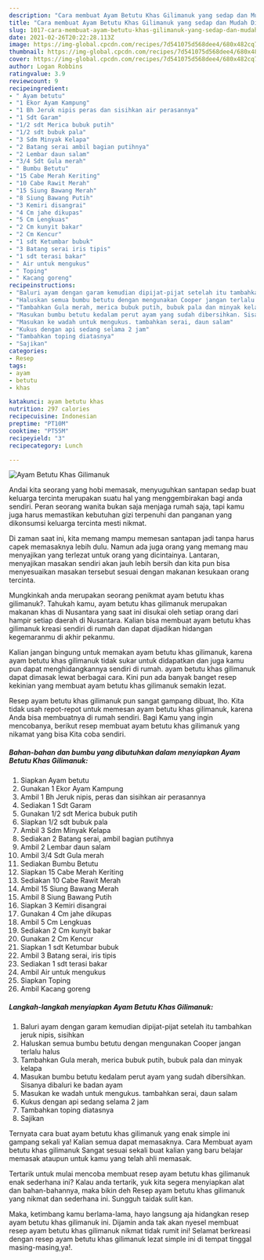 ```yaml
---
description: "Cara membuat Ayam Betutu Khas Gilimanuk yang sedap dan Mudah Dibuat"
title: "Cara membuat Ayam Betutu Khas Gilimanuk yang sedap dan Mudah Dibuat"
slug: 1017-cara-membuat-ayam-betutu-khas-gilimanuk-yang-sedap-dan-mudah-dibuat
date: 2021-02-26T20:22:28.113Z
image: https://img-global.cpcdn.com/recipes/7d541075d568dee4/680x482cq70/ayam-betutu-khas-gilimanuk-foto-resep-utama.jpg
thumbnail: https://img-global.cpcdn.com/recipes/7d541075d568dee4/680x482cq70/ayam-betutu-khas-gilimanuk-foto-resep-utama.jpg
cover: https://img-global.cpcdn.com/recipes/7d541075d568dee4/680x482cq70/ayam-betutu-khas-gilimanuk-foto-resep-utama.jpg
author: Logan Robbins
ratingvalue: 3.9
reviewcount: 9
recipeingredient:
- " Ayam betutu"
- "1 Ekor Ayam Kampung"
- "1 Bh Jeruk nipis peras dan sisihkan air perasannya"
- "1 Sdt Garam"
- "1/2 sdt Merica bubuk putih"
- "1/2 sdt bubuk pala"
- "3 Sdm Minyak Kelapa"
- "2 Batang serai ambil bagian putihnya"
- "2 Lembar daun salam"
- "3/4 Sdt Gula merah"
- " Bumbu Betutu"
- "15 Cabe Merah Keriting"
- "10 Cabe Rawit Merah"
- "15 Siung Bawang Merah"
- "8 Siung Bawang Putih"
- "3 Kemiri disangrai"
- "4 Cm jahe dikupas"
- "5 Cm Lengkuas"
- "2 Cm kunyit bakar"
- "2 Cm Kencur"
- "1 sdt Ketumbar bubuk"
- "3 Batang serai iris tipis"
- "1 sdt terasi bakar"
- " Air untuk mengukus"
- " Toping"
- " Kacang goreng"
recipeinstructions:
- "Baluri ayam dengan garam kemudian dipijat-pijat setelah itu tambahkan jeruk nipis, sisihkan"
- "Haluskan semua bumbu betutu dengan mengunakan Cooper jangan terlalu halus"
- "Tambahkan Gula merah, merica bubuk putih, bubuk pala dan minyak kelapa"
- "Masukan bumbu betutu kedalam perut ayam yang sudah dibersihkan. Sisanya dibaluri ke badan ayam"
- "Masukan ke wadah untuk mengukus. tambahkan serai, daun salam"
- "Kukus dengan api sedang selama 2 jam"
- "Tambahkan toping diatasnya"
- "Sajikan"
categories:
- Resep
tags:
- ayam
- betutu
- khas

katakunci: ayam betutu khas 
nutrition: 297 calories
recipecuisine: Indonesian
preptime: "PT10M"
cooktime: "PT55M"
recipeyield: "3"
recipecategory: Lunch

---
```



![Ayam Betutu Khas Gilimanuk](https://img-global.cpcdn.com/recipes/7d541075d568dee4/680x482cq70/ayam-betutu-khas-gilimanuk-foto-resep-utama.jpg)

Andai kita seorang yang hobi memasak, menyuguhkan santapan sedap buat keluarga tercinta merupakan suatu hal yang menggembirakan bagi anda sendiri. Peran seorang  wanita bukan saja menjaga rumah saja, tapi kamu juga harus memastikan kebutuhan gizi terpenuhi dan panganan yang dikonsumsi keluarga tercinta mesti nikmat.

Di zaman  saat ini, kita memang mampu memesan santapan jadi tanpa harus capek memasaknya lebih dulu. Namun ada juga orang yang memang mau menyajikan yang terlezat untuk orang yang dicintainya. Lantaran, menyajikan masakan sendiri akan jauh lebih bersih dan kita pun bisa menyesuaikan masakan tersebut sesuai dengan makanan kesukaan orang tercinta. 



Mungkinkah anda merupakan seorang penikmat ayam betutu khas gilimanuk?. Tahukah kamu, ayam betutu khas gilimanuk merupakan makanan khas di Nusantara yang saat ini disukai oleh setiap orang dari hampir setiap daerah di Nusantara. Kalian bisa membuat ayam betutu khas gilimanuk kreasi sendiri di rumah dan dapat dijadikan hidangan kegemaranmu di akhir pekanmu.

Kalian jangan bingung untuk memakan ayam betutu khas gilimanuk, karena ayam betutu khas gilimanuk tidak sukar untuk didapatkan dan juga kamu pun dapat menghidangkannya sendiri di rumah. ayam betutu khas gilimanuk dapat dimasak lewat berbagai cara. Kini pun ada banyak banget resep kekinian yang membuat ayam betutu khas gilimanuk semakin lezat.

Resep ayam betutu khas gilimanuk pun sangat gampang dibuat, lho. Kita tidak usah repot-repot untuk memesan ayam betutu khas gilimanuk, karena Anda bisa membuatnya di rumah sendiri. Bagi Kamu yang ingin mencobanya, berikut resep membuat ayam betutu khas gilimanuk yang nikamat yang bisa Kita coba sendiri.

<!--inarticleads1-->

##### Bahan-bahan dan bumbu yang dibutuhkan dalam menyiapkan Ayam Betutu Khas Gilimanuk:

1. Siapkan  Ayam betutu
1. Gunakan 1 Ekor Ayam Kampung
1. Ambil 1 Bh Jeruk nipis, peras dan sisihkan air perasannya
1. Sediakan 1 Sdt Garam
1. Gunakan 1/2 sdt Merica bubuk putih
1. Siapkan 1/2 sdt bubuk pala
1. Ambil 3 Sdm Minyak Kelapa
1. Sediakan 2 Batang serai, ambil bagian putihnya
1. Ambil 2 Lembar daun salam
1. Ambil 3/4 Sdt Gula merah
1. Sediakan  Bumbu Betutu
1. Siapkan 15 Cabe Merah Keriting
1. Sediakan 10 Cabe Rawit Merah
1. Ambil 15 Siung Bawang Merah
1. Ambil 8 Siung Bawang Putih
1. Siapkan 3 Kemiri disangrai
1. Gunakan 4 Cm jahe dikupas
1. Ambil 5 Cm Lengkuas
1. Sediakan 2 Cm kunyit bakar
1. Gunakan 2 Cm Kencur
1. Siapkan 1 sdt Ketumbar bubuk
1. Ambil 3 Batang serai, iris tipis
1. Sediakan 1 sdt terasi bakar
1. Ambil  Air untuk mengukus
1. Siapkan  Toping
1. Ambil  Kacang goreng




<!--inarticleads2-->

##### Langkah-langkah menyiapkan Ayam Betutu Khas Gilimanuk:

1. Baluri ayam dengan garam kemudian dipijat-pijat setelah itu tambahkan jeruk nipis, sisihkan
1. Haluskan semua bumbu betutu dengan mengunakan Cooper jangan terlalu halus
1. Tambahkan Gula merah, merica bubuk putih, bubuk pala dan minyak kelapa
1. Masukan bumbu betutu kedalam perut ayam yang sudah dibersihkan. Sisanya dibaluri ke badan ayam
1. Masukan ke wadah untuk mengukus. tambahkan serai, daun salam
1. Kukus dengan api sedang selama 2 jam
1. Tambahkan toping diatasnya
1. Sajikan




Ternyata cara buat ayam betutu khas gilimanuk yang enak simple ini gampang sekali ya! Kalian semua dapat memasaknya. Cara Membuat ayam betutu khas gilimanuk Sangat sesuai sekali buat kalian yang baru belajar memasak ataupun untuk kamu yang telah ahli memasak.

Tertarik untuk mulai mencoba membuat resep ayam betutu khas gilimanuk enak sederhana ini? Kalau anda tertarik, yuk kita segera menyiapkan alat dan bahan-bahannya, maka bikin deh Resep ayam betutu khas gilimanuk yang nikmat dan sederhana ini. Sungguh taidak sulit kan. 

Maka, ketimbang kamu berlama-lama, hayo langsung aja hidangkan resep ayam betutu khas gilimanuk ini. Dijamin anda tak akan nyesel membuat resep ayam betutu khas gilimanuk nikmat tidak rumit ini! Selamat berkreasi dengan resep ayam betutu khas gilimanuk lezat simple ini di tempat tinggal masing-masing,ya!.

